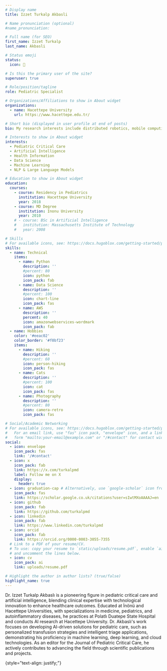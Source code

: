 ```yaml
---
# Display name
title: Izzet Turkalp Akbasli

# Name pronunciation (optional)
#name_pronunciation: 

# Full name (for SEO)
first_name: Izzet Turkalp
last_name: Akbasli

# Status emoji
status:
  icon: 🧠

# Is this the primary user of the site?
superuser: true

# Role/position/tagline
role: Pediatric Specialist

# Organizations/Affiliations to show in About widget
organizations:
  - name: Hacettepe University
    url: https://www.hacettepe.edu.tr/

# Short bio (displayed in user profile at end of posts)
bio: My research interests include distributed robotics, mobile computing and programmable matter.

# Interests to show in About widget
interests:
  - Pediatric Critical Care
  - Artificial Intelligence
  - Health Information
  - Data Science
  - Machine Learning
  - NLP & Large Language Models 

# Education to show in About widget
education:
  courses:
    - course: Residency in Pediatrics
      institution: Hacettepe University
      year: 2018
    - course: MD Degree
      institution: Inonu University
      year: 2010
    # - course: BSc in Artificial Intelligence
    #   institution: Massachusetts Institute of Technology
    #   year: 2008

# Skills
# For available icons, see: https://docs.hugoblox.com/getting-started/page-builder/#icons
skills:
  - name: Technical
    items:
      - name: Python
        description: ''
        #percent: 80
        icon: python
        icon_pack: fab
      - name: Data Science
        description: ''
        #percent: 100
        icon: chart-line
        icon_pack: fas
      - name: AWS
        description: ''
        percent: 40
        icon: amazonwebservices-wordmark
        icon_pack: fab
  - name: Hobbies
    color: '#eeac02'
    color_border: '#f0bf23'
    items:
      - name: Hiking
        description: ''
        #percent: 60
        icon: person-hiking
        icon_pack: fas
      - name: Cats
        description: ''
        #percent: 100
        icon: cat
        icon_pack: fas
      - name: Photography
        description: ''
        #percent: 80
        icon: camera-retro
        icon_pack: fas

# Social/Academic Networking
# For available icons, see: https://docs.hugoblox.com/getting-started/page-builder/#icons
#   For an email link, use "fas" icon pack, "envelope" icon, and a link in the
#   form "mailto:your-email@example.com" or "/#contact" for contact widget.
social:
  - icon: envelope
    icon_pack: fas
    link: '/#contact'
  - icon: x
    icon_pack: fab
    link: https://x.com/turkalpmd
    label: Follow me on X
    display:
      header: true
  - icon: graduation-cap # Alternatively, use `google-scholar` icon from `ai` icon pack
    icon_pack: fas
    link: https://scholar.google.co.uk/citations?user=sIwtMXoAAAAJ=en
  - icon: github
    icon_pack: fab
    link: https://github.com/turkalpmd
  - icon: linkedin
    icon_pack: fab
    link: https://www.linkedin.com/turkalpmd
  - icon: orcid
    icon_pack: fab
    link: https://orcid.org/0000-0003-3055-7355
  # Link to a PDF of your resume/CV.
  # To use: copy your resume to `static/uploads/resume.pdf`, enable `ai` icons in `params.yaml`,
  # and uncomment the lines below.
  - icon: cv
    icon_pack: ai
    link: uploads/resume.pdf

# Highlight the author in author lists? (true/false)
highlight_name: true
---
```


Dr. Izzet Turkalp Akbaslı is a pioneering figure in pediatric critical care and artificial intelligence, blending clinical expertise with technological innovation to enhance healthcare outcomes. Educated at İnönü and Hacettepe Universities, with specializations in medicine, pediatrics, and autoinflammatory diseases, he practices at Polatlı Duatepe State Hospital and conducts AI research at Hacettepe University. Dr. Akbaslı's work focuses on developing AI-driven solutions for pediatric care, such as personalized transfusion strategies and intelligent triage applications, demonstrating his proficiency in machine learning, deep learning, and cloud technologies. As an editor for the Journal of Pediatric Critical Care, he actively contributes to advancing the field through scientific publications and projects.

{style="text-align: justify;"}
